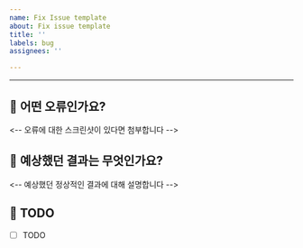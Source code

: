 ```yaml
---
name: Fix Issue template
about: Fix issue template
title: ''
labels: bug
assignees: ''

---
```


<!-- Fix 이슈 템플릿 -->
---
## 🍦 어떤 오류인가요?
<-- 오류에 대한 스크린샷이 있다면 첨부합니다 -->

## 🍨 예상했던 결과는 무엇인가요?
<-- 예상했던 정상적인 결과에 대해 설명합니다 -->

## 🥯 TODO
- [ ] TODO
